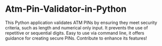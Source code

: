 # Atm-Pin-Validator-in-Python
This Python application validates ATM PINs by ensuring they meet security criteria, such as length and numerical only input. It prevents the use of repetitive or sequential digits. Easy to use via command line, it offers guidance for creating secure PINs. Contribute to enhance its features!
